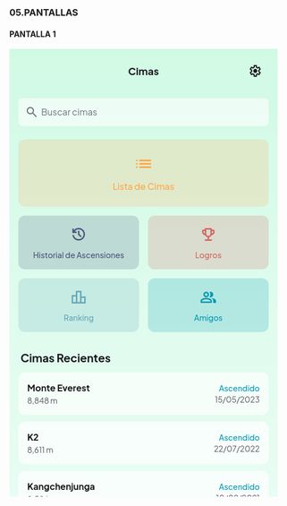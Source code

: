 ### 05.PANTALLAS

#### PANTALLA 1

[![Vista previa de la app Cimas](./images/screenshoot1.jpg)](https://diegofdezlopez.github.io/Cimas/)

